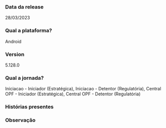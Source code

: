 ### Data da release

28/03/2023

### Qual a plataforma?

Android

### Version

5.128.0

### Qual a jornada?

Iniciacao - Iniciador (Estratégica), Iniciacao - Detentor (Regulatória), Central OPF - Iniciador (Estratégica), Central OPF - Detentor (Regulatória)

### Histórias presentes




### Observação



